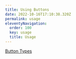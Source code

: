 ```yaml
---
title: Using Buttons
date: 2022-10-16T17:10:38.320Z
permalink: usage
eleventyNavigation:
  order: 100
  key: usage
  title: Usage
---
```

[﻿Button Types](/usage/types)